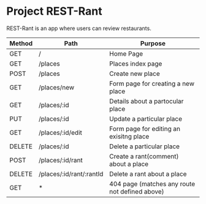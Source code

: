 # Project REST-Rant

REST-Rant is an app where users can review restaurants.

| Method | Path | Purpose |
|--------|------|---------|
| GET | / | Home Page |
| GET | /places | Places index page |
| POST | /places | Create new place |
| GET | /places/new | Form page for creating a new place |
| GET | /places/:id | Details about a partocular place |
| PUT | /places/:id | Update a particular place |
| GET | /places/:id/edit | Form page for editing an exisitng place |
| DELETE | /places/:id | Delete a particular place |
| POST | /places/:id/rant | Create a rant(comment) about a place |
| DELETE | /places/:id/rant/:rantId | Delete a rant about a place |
| GET | * | 404 page (matches any route not defined above) |
